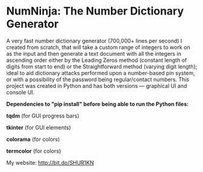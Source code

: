 ﻿# NumNinja: The Number Dictionary Generator

A very fast number dictionary generator (700,000+ lines per second) I created from scratch, that will take a custom range of integers to work on as the input and then generate a text document with all the integers in ascending order either by the Leading Zeros method (constant length of digits from start to end) or the Straightforward method (varying digit length); ideal to aid dictionary attacks performed upon a number-based pin system, or with a possibility of the password being regular/contact numbers. This project was created in Python and has both versions — graphical UI and console UI.

**Dependencies to "pip install" before being able to run the Python files:**

**tqdm** (for GUI progress bars)

**tkinter** (for GUI elements)

**colorama** (for colors)

**termcolor** (for colors)

My website: http://bit.do/SHUR1KN
